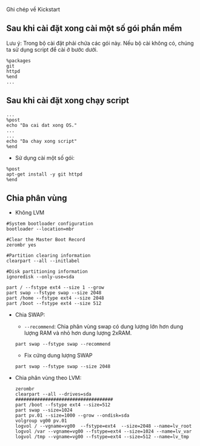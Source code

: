 Ghi chép về Kickstart

## Sau khi cài đặt xong cài một số gói phần mềm

Lưu ý: Trong bộ cài đặt phải chứa các gói này. Nếu bộ cài không có, chúng ta sử dụng script để cài ở bước dưới.

```
%packages
git
httpd
%end
...
```

## Sau khi cài đặt xong chạy script

```
...
%post
echo "Da cai dat xong OS."
...
...
echo "Da chay xong script"
%end
```

- Sử dụng cài một số gói:

```
%post
apt-get install -y git httpd
%end
```

## Chia phân vùng

- Không LVM

```
#System bootloader configuration
bootloader --location=mbr 

#Clear the Master Boot Record
zerombr yes

#Partition clearing information
clearpart --all --initlabel 

#Disk partitioning information
ignoredisk --only-use=sda

part / --fstype ext4 --size 1 --grow 
part swap --fstype swap --size 2048 
part /home --fstype ext4 --size 2048
part /boot --fstype ext4 --size 512
```

- Chia SWAP:
	- `--recommend`: Chia phân vùng swap có dung lượng lớn hơn dung lượng RAM và nhỏ hơn dung lượng 2xRAM.

	```
	part swap --fstype swap --recommend
	```

	- Fix cứng dung lượng SWAP
	
	```
	part swap --fstype swap --size 2048
	```

- Chia phân vùng theo LVM:

	```
	zerombr 
	clearpart --all --drives=sda
	####################################
	part /boot --fstype ext4 --size=512
	part swap --size=1024
	part pv.01 --size=1000 --grow --ondisk=sda
	volgroup vg00 pv.01
	logvol / --vgname=vg00  --fstype=ext4  --size=2048 --name=lv_root
	logvol /var --vgname=vg00 --fstype=ext4 --size=1024 --name=lv_var
	logvol /tmp --vgname=vg00 --fstype=ext4 --size=512 --name=lv_tmp
	```
